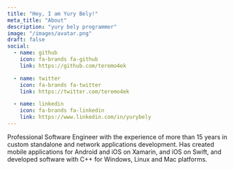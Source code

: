 ```yaml
---
title: "Hey, I am Yury Bely!"
meta_title: "About"
description: "yury bely programmer"
image: "/images/avatar.png"
draft: false
social:
  - name: github
    icon: fa-brands fa-github
    link: https://github.com/teremo4ek

  - name: twitter
    icon: fa-brands fa-twitter
    link: https://twitter.com/teremo4ek

  - name: linkedin
    icon: fa-brands fa-linkedin
    link: https://www.linkedin.com/in/yurybely
---
```


Professional Software Engineer with the experience of more than 15 years in custom standalone and network applications development. Has created mobile applications for Android and iOS on Xamarin, and iOS on Swift, and developed software with C++ for Windows, Linux and Mac platforms.
